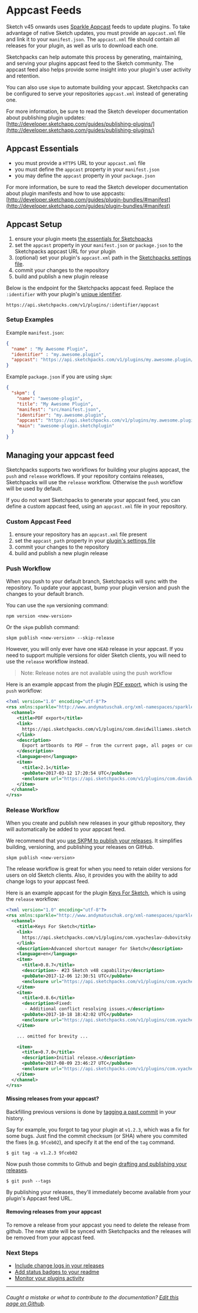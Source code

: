 # Appcast Feeds

Sketch v45 onwards uses [Sparkle Appcast](https://sparkle-project.org/documentation/publishing/)
feeds to update plugins. To take advantage of native Sketch updates, you must
provide an `appcast.xml` file and link it to your `manifest.json`. The `appcast.xml`
file should contain all releases for your plugin, as well as urls to download each one.

Sketchpacks can help automate this process by generating, maintaining, and
serving your plugins appcast feed to the Sketch community. The appcast feed also
helps provide some insight into your plugin's user activity and retention.

You can also use `skpm` to automate building your appcast. Sketchpacks can be
configured to serve your repositories `appcast.xml` instead of generating one.

For more information, be sure to read the Sketch developer documentation about
publishing plugin updates: [http://developer.sketchapp.com/guides/publishing-plugins/](http://developer.sketchapp.com/guides/publishing-plugins/)

## Appcast Essentials

* you must provide a `HTTPS` URL to your `appcast.xml` file
* you must define the `appcast` property in your `manifest.json`
* you may define the `appcast` property in your `package.json`

For more information, be sure to read the Sketch developer documentation about
plugin manifests and how to use appcasts: [http://developer.sketchapp.com/guides/plugin-bundles/#manifest](http://developer.sketchapp.com/guides/plugin-bundles/#manifest)

## Appcast Setup

1. ensure your plugin meets [the essentials for Sketchpacks](./essentials.md)
2. set the `appcast` property in your `manifest.json` or `package.json` to the
Sketchpacks appcast URL for your plugin
3. (optional) set your plugin's `appcast.xml` path in the [Sketchpacks settings file](./settings.md).
4. commit your changes to the repository
5. build and publish a new plugin release

Below is the endpoint for the Sketchpacks appcast feed. Replace the `:identifier`
with your plugin's [unique identifier](./identifiers.md).

```
https://api.sketchpacks.com/v1/plugins/:identifier/appcast
```

### Setup Examples

Example `manifest.json`:

```json
{
  "name" : "My Awesome Plugin",
  "identifier" : "my.awesome.plugin",
  "appcast": "https://api.sketchpacks.com/v1/plugins/my.awesome.plugin/appcast"
}
```

Example `package.json` if you are using `skpm`:

```json
{
  "skpm": {
    "name": "awesome-plugin",
    "title": "My Awesome Plugin",
    "manifest": "src/manifest.json",
    "identifier": "my.awesome.plugin",
    "appcast": "https://api.sketchpacks.com/v1/plugins/my.awesome.plugin/appcast",
    "main": "awesome-plugin.sketchplugin"
  }
}
```

## Managing your appcast feed

Sketchpacks supports two workflows for building your plugins appcast, the `push` and
`release` workflows. If your repository contains releases, Sketchpacks will use the
`release` workflow.  Otherwise the `push` workflow will be used by default.

If you do not want Sketchpacks to generate your appcast feed, you can define a
custom appcast feed, using an `appcast.xml` file in your repository.

### Custom Appcast Feed

1. ensure your repository has an `appcast.xml` file present
2. set the `appcast_path` property in your [plugin's settings file](./settings.md)
3. commit your changes to the repository
4. build and publish a new plugin release

### Push Workflow

When you push to your default branch, Sketchpacks will sync with the repository.
To update your appcast, bump your plugin version and push the changes to your
default branch.

You can use the `npm` versioning command:
```
npm version <new-version>
```

Or the `skpm` publish command:
```
skpm publish <new-version> --skip-release
```

However, you will only ever have one `HEAD` release in your appcast.  If you need
to support multiple versions for older Sketch clients, you will need to use the `release`
workflow instead.

> Note: Release notes are not available using the push workflow

Here is an example appcast from the plugin [PDF export](https://sketchpacks.com/DWilliames/PDF-export-sketch-plugin),
which is using the `push` workflow:

```xml
<?xml version="1.0" encoding="utf-8"?>
<rss xmlns:sparkle="http://www.andymatuschak.org/xml-namespaces/sparkle" xmlns:dc="http://purl.org/dc/elements/1.1/" version="2.0">
  <channel>
    <title>PDF export</title>
    <link>
      https://api.sketchpacks.com/v1/plugins/com.davidwilliames.sketch.pdf-export/appcast
    </link>
    <description>
      Export artboards to PDF — from the current page, all pages or current selection
    </description>
    <language>en</language>
    <item>
      <title>2.1</title>
      <pubDate>2017-03-12 17:20:54 UTC</pubDate>
      <enclosure url="https://api.sketchpacks.com/v1/plugins/com.davidwilliames.sketch.pdf-export/download/update/0.0.0?range==2.1" sparkle:version="2.1"/>
    </item>
  </channel>
</rss>
```

### Release Workflow

When you create and publish new releases in your github repository, they will
automatically be added to your appcast feed.

We recommend that you [use SKPM to publish your releases](https://github.com/skpm/skpm#publish-the-plugin-on-the-registry).
It simplifies building, versioning, and publishing your releases on GitHub.

```
skpm publish <new-version>
```

The release workflow is great for when you need to retain older versions for users
on old Sketch clients.  Also, it provides you with the ability to add change logs
to your appcast feed.

Here is an example appcast for the plugin [Keys For Sketch](https://sketchpacks.com/exevil/Keys-For-Sketch),
which is using the `release` workflow:

```xml
<?xml version="1.0" encoding="utf-8"?>
<rss xmlns:sparkle="http://www.andymatuschak.org/xml-namespaces/sparkle" xmlns:dc="http://purl.org/dc/elements/1.1/" version="2.0">
  <channel>
    <title>Keys For Sketch</title>
    <link>
      https://api.sketchpacks.com/v1/plugins/com.vyacheslav-dubovitsky.KeysForSketch/appcast
    </link>
    <description>Advanced shortcut manager for Sketch</description>
    <language>en</language>
    <item>
      <title>0.8.7</title>
      <description>- #23 Sketch v48 capability</description>
      <pubDate>2017-12-06 12:30:51 UTC</pubDate>
      <enclosure url="https://api.sketchpacks.com/v1/plugins/com.vyacheslav-dubovitsky.KeysForSketch/download/update/0.0.0?range==0.8.7" sparkle:version="0.8.7"/>
    </item>
    <item>
      <title>0.8.6</title>
      <description>Fixed:
       - Additional conflict resolving issues.</description>
      <pubDate>2017-10-18 18:42:02 UTC</pubDate>
      <enclosure url="https://api.sketchpacks.com/v1/plugins/com.vyacheslav-dubovitsky.KeysForSketch/download/update/0.0.0?range==0.8.6" sparkle:version="0.8.6"/>
    </item>

    ... omitted for brevity ...

    <item>
      <title>0.7.0</title>
      <description>Initial release.</description>
      <pubDate>2017-08-09 23:46:27 UTC</pubDate>
      <enclosure url="https://api.sketchpacks.com/v1/plugins/com.vyacheslav-dubovitsky.KeysForSketch/download/update/0.0.0?range==0.7.0" sparkle:version="0.7.0"/>
    </item>
  </channel>
</rss>
```

#### Missing releases from your appcast?

Backfilling previous versions is done by [tagging a past commit](https://git-scm.com/book/en/v2/Git-Basics-Tagging#_tagging_later) in your history.

Say for example, you forgot to tag your plugin at `v1.2.3`, which was a fix for some bugs. Just find the commit checksum (or SHA) where you commited the fixes (e.g. `9fceb02`), and specify it at the end of the `tag` command.

```
$ git tag -a v1.2.3 9fceb02
```

Now push those commits to Github and begin [drafting and publishing your releases](https://help.github.com/articles/creating-releases/).

```
$ git push --tags
```

By publishing your releases, they'll immediately become available from your plugin's Appcast feed URL.

#### Removing releases from your appcast

To remove a release from your appcast you need to delete the release from github. The
new state will be synced with Sketchpacks and the releases will be removed from
your appcast feed.

### Next Steps

* [Include change logs in your releases](./releases.md)
* [Add status badges to your readme](./badges.md)
* [Monitor your plugins activity](./../analytics.md)

---

###### Caught a mistake or what to contribute to the documentation? [Edit this page on Github](https://github.com/sketchpacks/docs/blob/master/developers/publishing/appcast.md).
